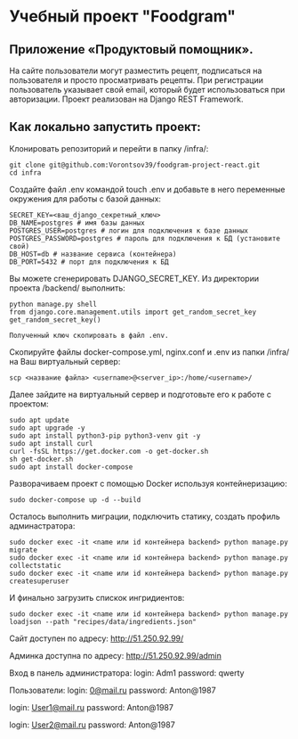 # Учебный проект "Foodgram"

##  Приложение «Продуктовый помощник».

На сайте пользователи могут разместить рецепт, подписаться на пользователя и просто просматривать рецепты.
При регистрации пользователь указывает свой email, который будет использоваться при авторизации.
Проект реализован на Django REST Framework.

## Как локально запустить проект:

Клонировать репозиторий и перейти в папку /infra/:

```
git clone git@github.com:Vorontsov39/foodgram-project-react.git
cd infra
```

Создайте файл .env командой touch .env и добавьте в него переменные окружения для работы с базой данных:

```
SECRET_KEY=<ваш_django_секретный_ключ>
DB_NAME=postgres # имя базы данных
POSTGRES_USER=postgres # логин для подключения к базе данных
POSTGRES_PASSWORD=postgres # пароль для подключения к БД (установите свой)
DB_HOST=db # название сервиса (контейнера)
DB_PORT=5432 # порт для подключения к БД
```

Вы можете сгенерировать DJANGO_SECRET_KEY. Из директории проекта /backend/ выполнить:

```
python manage.py shell
from django.core.management.utils import get_random_secret_key  
get_random_secret_key()

Полученный ключ скопировать в файл .env.
```

Скопируйте файлы docker-compose.yml, nginx.conf и .env из папки /infra/ на Ваш виртуальный сервер:

```
scp <название файла> <username>@<server_ip>:/home/<username>/
```

Далее зайдите на виртуальный сервер и подготовьте его к работе с проектом:

```
sudo apt update
sudo apt upgrade -y
sudo apt install python3-pip python3-venv git -y
sudo apt install curl
curl -fsSL https://get.docker.com -o get-docker.sh
sh get-docker.sh 
sudo apt install docker-compose
```
Разворачиваем проект с помощью Docker используя контейнеризацию:


```
sudo docker-compose up -d --build
```


Осталось выполнить миграции, подключить статику, создать профиль админастратора:

```
sudo docker exec -it <name или id контейнера backend> python manage.py migrate
sudo docker exec -it <name или id контейнера backend> python manage.py collectstatic
sudo docker exec -it <name или id контейнера backend> python manage.py createsuperuser
```

И финально загрузить спискок ингридиентов:

```
sudo docker exec -it <name или id контейнера backend> python manage.py loadjson --path "recipes/data/ingredients.json"
```
Сайт доступен по адресу:
http://51.250.92.99/

Админка доступна по адресу:
http://51.250.92.99/admin

Вход в панель администратора:
login: Adm1
password: qwerty

Пользователи:
login: 0@mail.ru
password: Anton@1987

login: User1@mail.ru
password: Anton@1987

login: User2@mail.ru
password: Anton@1987
